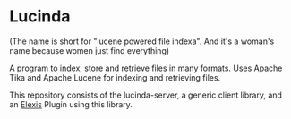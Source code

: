 # Lucinda

(The name is short for "lucene powered file indexa". And it's a woman's name because women just find everything)

A program to index, store and retrieve files in many formats.
Uses Apache Tika and Apache Lucene for indexing and retrieving files.

This repository consists of the lucinda-server, a generic client library, and an [Elexis](http://github.com/elexis) Plugin using this library.

